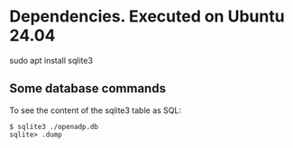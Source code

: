 # Dependencies.  Executed on Ubuntu 24.04

sudo apt install sqlite3

## Some database commands

To see the content of the sqlite3 table as SQL:

```
$ sqlite3 ./openadp.db
sqlite> .dump
```
